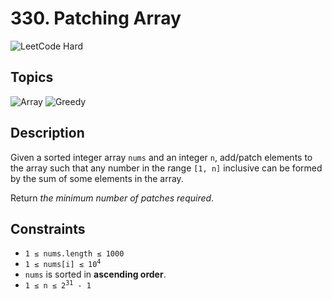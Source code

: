 # 330. Patching Array

![LeetCode Hard](https://honey.badgers.space/badge/difficulty/hard/red)

## Topics

![Array](https://honey.badgers.space/badge/github/Array/blue?icon=feather-tag&label=)
![Greedy](https://honey.badgers.space/badge/github/Greedy/blue?icon=feather-tag&label=)

## Description

Given a sorted integer array <code>nums</code> and an integer <code>n</code>, add/patch elements to the array such that any number in the range <code>[1, n]</code> inclusive can be formed by the sum of some elements in the array.

Return *the minimum number of patches required*.

## Constraints

- <code>1 &le; nums.length &le; 1000</code>
- <code>1 &le; nums[i] &le; 10<sup>4</sup></code>
- <code>nums</code> is sorted in **ascending order**.
- <code>1 &le; n &le; 2<sup>31</sup> - 1</code>

